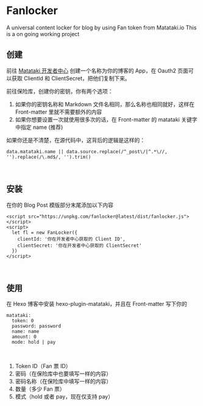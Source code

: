 # Fanlocker
A universal content locker for blog by using Fan token from Matataki.io
This is a on going working project
<br>

## 创建

前往 [Matataki 开发者中心](https://developer.matataki.io) 创建一个名称为你的博客的 App，在 Oauth2 页面可以获取 ClientId 和 ClientSecret，把他们复制下来。

前往保险库，创建你的密钥，你有两个选项：

1. 如果你的密钥名称和 Markdown 文件名相同，那么名称也相同就好，这样在 Front-matter 里就不需要额外的内容
2. 如果你想要设置一次就使用很多次的话，在 Front-matter 的 matataki 关键字中指定 name (推荐)

如果你还是不清楚，在源代码中，这背后的逻辑是这样的：

```
data.matataki.name || data.source.replace(/^_post\/|^.*\//, '').replace(/\.md$/, '').trim()
```
<br>

## 安装

在你的 Blog Post 模版部分末尾添加以下内容

```
<script src="https://unpkg.com/fanlocker@latest/dist/fanlocker.js"></script>
<script>
  let fl = new FanLocker({
    clientId: '你在开发者中心获取的 Client ID',
    clientSecret: '你在开发者中心获取的 ClientSecret'
  })
</script>
```
<br>

## 使用

在 Hexo 博客中安装 hexo-plugin-matataki，并且在 Front-matter 写下你的

```
matataki:
  token: 0
  password: password
  name: name
  amount: 0
  mode: hold | pay
```

<br>

1. Token ID（Fan 票 ID）
2. 密码（在保险库中也要填写一样的内容）
3. 密码名称（在保险库中填写一样的内容）
4. 数量（多少 Fan 票）
5. 模式（hold 或者 pay，现在仅支持 pay）